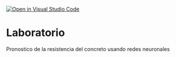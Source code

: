 [![Open in Visual Studio Code](https://classroom.github.com/assets/open-in-vscode-c66648af7eb3fe8bc4f294546bfd86ef473780cde1dea487d3c4ff354943c9ae.svg)](https://classroom.github.com/online_ide?assignment_repo_id=9392720&assignment_repo_type=AssignmentRepo)
# Laboratorio
Pronostico de la resistencia del concreto usando redes neuronales
